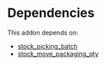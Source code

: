 # Dependencies

This addon depends on:

- [stock_picking_batch](https://github.com/bringout/oca-ocb-warehouse/tree/9281cf64e8c89d4224a778a2e3c7eefc255a1add/odoo-bringout-oca-ocb-stock_picking_batch)
- [stock_move_packaging_qty](https://github.com/bringout/oca-workflow-process)
